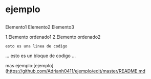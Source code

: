 # ejemplo
##

Elemento1
Elemento2
Elemento3

1.Elemento ordenado1
2.Elemento ordenado2

`esto es una linea de codigo`

...
esto es
un bloque de
codigo
...

mas ejemplo:[ejemplo](https://github.com/Adrianh0411/ejemplo/edit/master/README.md
